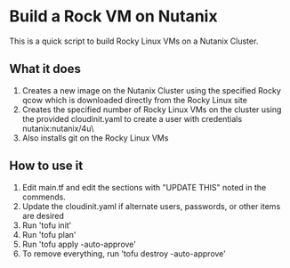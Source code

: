 # Build a Rock VM on Nutanix
This is a quick script to build Rocky Linux VMs on a Nutanix Cluster.

## What it does
1. Creates a new image on the Nutanix Cluster using the specified Rocky qcow which is downloaded directly from the Rocky Linux site
2. Creates the specified number of Rocky Linux VMs on the cluster using the provided cloudinit.yaml to create a user with credentials nutanix:nutanix/4u\
3. Also installs git on the Rocky Linux VMs

## How to use it
1. Edit main.tf and edit the sections with "UPDATE THIS" noted in the commends.
2. Update the cloudinit.yaml if alternate users, passwords, or other items are desired
3. Run 'tofu init'
4. Run 'tofu plan'
5. Run 'tofu apply -auto-approve'
6. To remove everything, run 'tofu destroy -auto-approve'